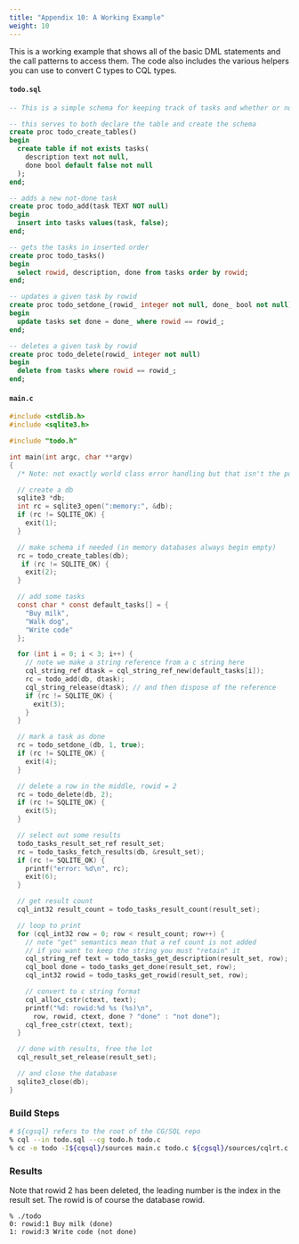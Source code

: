 ```yaml
---
title: "Appendix 10: A Working Example"
weight: 10
---
```

<!---
-- Copyright (c) Meta Platforms, Inc. and affiliates.
--
-- This source code is licensed under the MIT license found in the
-- LICENSE file in the root directory of this source tree.
-->

This is a working example that shows all of the basic DML statements and the call patterns
to access them. The code also includes the various helpers you can use to convert C types to
CQL types.

#### `todo.sql`

```SQL
-- This is a simple schema for keeping track of tasks and whether or not they have been completed

-- this serves to both declare the table and create the schema
create proc todo_create_tables()
begin
  create table if not exists tasks(
    description text not null,
    done bool default false not null
  );
end;

-- adds a new not-done task
create proc todo_add(task TEXT NOT null)
begin
  insert into tasks values(task, false);
end;

-- gets the tasks in inserted order
create proc todo_tasks()
begin
  select rowid, description, done from tasks order by rowid;
end;

-- updates a given task by rowid
create proc todo_setdone_(rowid_ integer not null, done_ bool not null)
begin
  update tasks set done = done_ where rowid == rowid_;
end;

-- deletes a given task by rowid
create proc todo_delete(rowid_ integer not null)
begin
  delete from tasks where rowid == rowid_;
end;
```

#### `main.c`

```c
#include <stdlib.h>
#include <sqlite3.h>

#include "todo.h"

int main(int argc, char **argv)
{
  /* Note: not exactly world class error handling but that isn't the point */

  // create a db
  sqlite3 *db;
  int rc = sqlite3_open(":memory:", &db);
  if (rc != SQLITE_OK) {
    exit(1);
  }

  // make schema if needed (in memory databases always begin empty)
  rc = todo_create_tables(db);
   if (rc != SQLITE_OK) {
    exit(2);
  }

  // add some tasks
  const char * const default_tasks[] = {
    "Buy milk",
    "Walk dog",
    "Write code"
  };

  for (int i = 0; i < 3; i++) {
    // note we make a string reference from a c string here
    cql_string_ref dtask = cql_string_ref_new(default_tasks[i]);
    rc = todo_add(db, dtask);
    cql_string_release(dtask); // and then dispose of the reference
    if (rc != SQLITE_OK) {
      exit(3);
    }
  }

  // mark a task as done
  rc = todo_setdone_(db, 1, true);
  if (rc != SQLITE_OK) {
    exit(4);
  }

  // delete a row in the middle, rowid = 2
  rc = todo_delete(db, 2);
  if (rc != SQLITE_OK) {
    exit(5);
  }

  // select out some results
  todo_tasks_result_set_ref result_set;
  rc = todo_tasks_fetch_results(db, &result_set);
  if (rc != SQLITE_OK) {
    printf("error: %d\n", rc);
    exit(6);
  }

  // get result count
  cql_int32 result_count = todo_tasks_result_count(result_set);

  // loop to print
  for (cql_int32 row = 0; row < result_count; row++) {
    // note "get" semantics mean that a ref count is not added
    // if you want to keep the string you must "retain" it
    cql_string_ref text = todo_tasks_get_description(result_set, row);
    cql_bool done = todo_tasks_get_done(result_set, row);
    cql_int32 rowid = todo_tasks_get_rowid(result_set, row);

    // convert to c string format
    cql_alloc_cstr(ctext, text);
    printf("%d: rowid:%d %s (%s)\n",
      row, rowid, ctext, done ? "done" : "not done");
    cql_free_cstr(ctext, text);
  }

  // done with results, free the lot
  cql_result_set_release(result_set);

  // and close the database
  sqlite3_close(db);
}
```

### Build Steps

```sh
# ${cgsql} refers to the root of the CG/SQL repo
% cql --in todo.sql --cg todo.h todo.c
% cc -o todo -I${cqsql}/sources main.c todo.c ${cgsql}/sources/cqlrt.c -lsqlite3
```

### Results

Note that rowid 2 has been deleted, the leading number is the index in
the result set. The rowid is of course the database rowid.

```
% ./todo
0: rowid:1 Buy milk (done)
1: rowid:3 Write code (not done)
```
